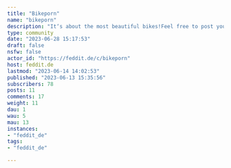 ```yaml
---
title: "Bikeporn" 
name: "bikeporn"
description: "It‘s about the most beautiful bikes!Feel free to post your favorites."
type: community
date: "2023-06-28 15:17:53"
draft: false
nsfw: false
actor_id: "https://feddit.de/c/bikeporn"
host: feddit.de
lastmod: "2023-06-14 14:02:53"
published: "2023-06-13 15:35:56"
subscribers: 78
posts: 11
comments: 17
weight: 11
dau: 1
wau: 5
mau: 13
instances:
- "feddit_de"
tags: 
- "feddit_de"

---
```

